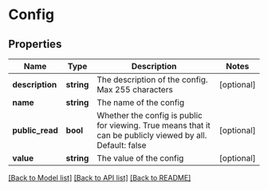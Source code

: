 # Config

## Properties
Name | Type | Description | Notes
------------ | ------------- | ------------- | -------------
**description** | **string** | The description of the config.  Max 255 characters | [optional] 
**name** | **string** | The name of the config | 
**public_read** | **bool** | Whether the config is public for viewing. True means that it can be publicly viewed by all. Default: false | [optional] 
**value** | **string** | The value of the config | [optional] 

[[Back to Model list]](../README.md#documentation-for-models) [[Back to API list]](../README.md#documentation-for-api-endpoints) [[Back to README]](../README.md)


